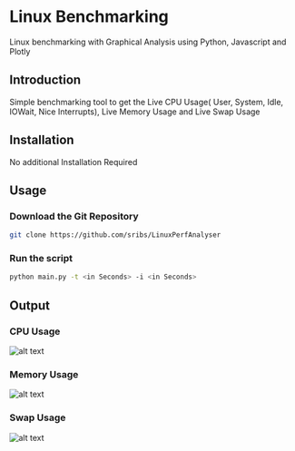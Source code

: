 # Linux Benchmarking
Linux benchmarking with Graphical Analysis using Python, Javascript and Plotly

## Introduction
Simple benchmarking tool to get the Live CPU Usage( User, System, Idle, IOWait, Nice Interrupts), Live Memory Usage and Live Swap Usage

## Installation
No additional Installation Required

## Usage
### Download the Git Repository
```bash
git clone https://github.com/sribs/LinuxPerfAnalyser
```
### Run the script
```bash
python main.py -t <in Seconds> -i <in Seconds>
```

## Output
### CPU Usage
![alt text](https://raw.githubusercontent.com/sribs/LinuxBenchmarking/master/swap.png)

### Memory Usage
![alt text](https://raw.githubusercontent.com/sribs/LinuxBenchmarking/master/cpu.png)

### Swap Usage
![alt text](https://raw.githubusercontent.com/sribs/LinuxBenchmarking/master/memory.png)

